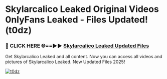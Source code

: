 # Skylarcalico Leaked Original Videos 0nlyFans Leaked - Files Updated! (t0dz)

<h3>🔴 CLICK HERE 🌐==►► <a href="https://tinyurl.com/ehrbuxhb" rel="nofollow">Skylarcalico Leaked Updated Files</a></h3>

Get Skylarcalico Leaked and all content. Now you can access all videos and pictures of Skylarcalico Leaked. New Updated Files 2025!

[![t0dz](https://i.imgur.com/lVYEuWS.gif)](https://tinyurl.com/ehrbuxhb)
